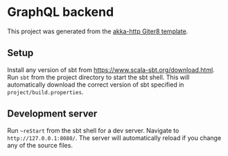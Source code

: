 # GraphQL backend

This project was generated from the [akka-http Giter8 template](https://github.com/akka/akka-http-quickstart-scala.g8).

## Setup

Install any version of sbt from https://www.scala-sbt.org/download.html. Run `sbt` from the project directory to start the sbt shell. This will automatically download the correct version of sbt specified in `project/build.properties`.

## Development server

Run `~reStart` from the sbt shell for a dev server. Navigate to `http://127.0.0.1:8080/`. The server will automatically reload if you change any of the source files.